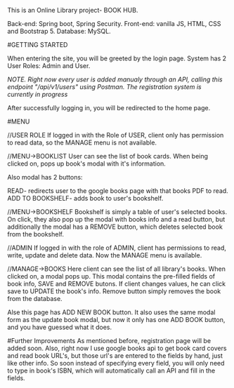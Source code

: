 This is an Online Library project- BOOK HUB.

Back-end: Spring boot, Spring Security.
Front-end: vanilla JS, HTML, CSS and Bootstrap 5.
Database: MySQL.

#GETTING STARTED

When entering the site, you will be greeted by the login page.
System has 2 User Roles: Admin and User. 

*NOTE. Right now every user is added manualy through an API, calling this endpoint "/api/v1/users" using Postman. 
The registration system is currently in progress*

After successfully logging in, you will be redirected to the home page.

#MENU

//USER ROLE
  If logged in with the Role of USER, client only has permission to read data, 
  so the MANAGE menu is not available.

  //MENU->BOOKLIST
  User can see the list of book cards. When being clicked on, pops up book's modal with it's information.

  Also modal has 2 buttons: 
  
  READ- redirects user to the google books page with that books PDF to read. 
  ADD TO BOOKSHELF- adds book to user's bookshelf.

  //MENU->BOOKSHELF
  Bookshelf is simply a table of user's selected books. On click, they also pop up the modal with books info and a read button, but additionally
  the modal has a REMOVE button, which deletes selected book from the bookshelf.

//ADMIN
  If logged in with the role of ADMIN, client has permissions to read, write, update and delete data.
  Now the MANAGE menu is available.

  //MANAGE->BOOKS
  Here client can see the list of all library's books. When clicked on, a modal pops up. This modal contains the pre-filled fields of book info, SAVE and REMOVE butons.
  If client changes values, he can click save to UPDATE the book's info. Remove button simply removes the book from the database.

  Alse this page has ADD NEW BOOK button. It also uses the same modal form as the update book modal, but now it only has one ADD BOOK button, and you have guessed
  what it does.
  
  #Further Improvements
  As mentioned before, registration page will be added soon. Also, right now I use google books api to get book card covers and 
  read book URL's, but those url's are entered to the fields by hand, just like other info. So soon instead of specifying every field, you will only need to type   in book's ISBN,
  which will automatically call an API and fill in the fields. 







